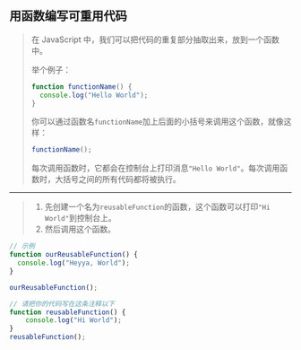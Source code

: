 ## 用函数编写可重用代码

> 在 JavaScript 中，我们可以把代码的重复部分抽取出来，放到一个函数中。
>
> 举个例子：
>
> ```js
> function functionName() {
>   console.log("Hello World");
> }
> ```
>
> 你可以通过函数名`functionName`加上后面的小括号来调用这个函数，就像这样：
>
> ```js
> functionName();
> ```
>
> 每次调用函数时，它都会在控制台上打印消息`"Hello World"`。每次调用函数时，大括号之间的所有代码都将被执行。

---

> 1. 先创建一个名为`reusableFunction`的函数，这个函数可以打印`"Hi World"`到控制台上。
> 2. 然后调用这个函数。

```js
// 示例
function ourReusableFunction() {
  console.log("Heyya, World");
}

ourReusableFunction();

// 请把你的代码写在这条注释以下
function reusableFunction() {
    console.log("Hi World");
}
reusableFunction();
```



